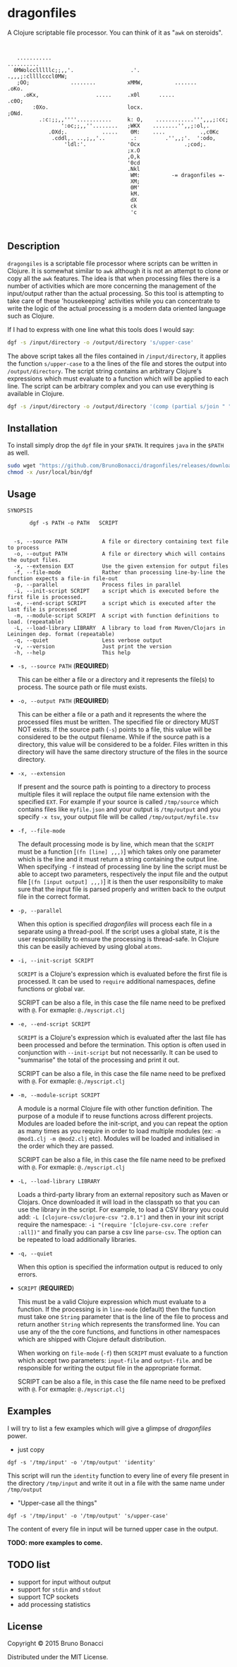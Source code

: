 # dragonfiles

A Clojure scriptable file processor.
You can think of it as "`awk` on steroids". 

```
                                                                                
                                                                                
   ...........                                                     ..........   
  0MWolcclllllc;;,,'.                  .'.                  .,,,;:cllllcccl0MW; 
   ;OO;             ........          xMMW,          .......             .oKo.  
     .oKx,                  .....     .x0l      .....                 .c0O;     
        :0Xo.                         locx.                         ;ONd.       
          .:c:;;,,''''...........     k: O,    ............''',,,;:cc;          
                 ':oc;;,,''........   ;WKX    ........'',,;:ol,.                
             .OXd;.           .....    0M:    ....           .,c0Kc             
              .cddl,. ..,;,,'..        .:         .'',,;'.  ':odo,              
                  'ldl:'.             'Ocx              .;cod;.                 
                                      ;x.O                                      
                                      ,O,k                                      
                                      '0cd                                      
                                      .Nkl                                      
                                       WM:          -= dragonfiles =-                            
                                       XM;                                  
                                       0M'                                      
                                       kM.                                      
                                       dX                                       
                                       ck                                       
                                       'c                                       
                                                                                
                                                                                

```

## Description

`dragongiles` is a scriptable file processor where scripts can be written
in Clojure. It is somewhat similar to `awk` although it is not an attempt
to clone or copy all the `awk` features.
The idea is that when processing files there is a number of activities
which are more concerning the management of the input/output
rather than the actual processing. So this tool is attempting to
take care of these 'housekeeping' activities while you can concentrate
to write the logic of the actual processing is a modern data oriented
language such as Clojure.

If I had to express with one line what this tools does I would say:

```bash
dgf -s /input/directory -o /output/directory 's/upper-case'
```

The above script takes all the files contained in `/input/directory`, it
applies the function `s/upper-case` to a the lines of the file and
stores the output into `/output/directory`.  The script string contains
an arbitrary Clojure's expressions which must evaluate to a function
which will be applied to each line.  The script can be arbitrary complex
and you can use everything is available in Clojure.

```bash
dgf -s /input/directory -o /output/directory '(comp (partial s/join " ")  #(s/split % #"\W+") s/upper-case)'
```

## Installation

To install simply drop the `dgf` file in your `$PATH`. It requires `java` in the `$PATH` as well.

```bash
sudo wget "https://github.com/BrunoBonacci/dragonfiles/releases/download/v0.1.0/dgf" -O /usr/local/bin/dgf
chmod -x /usr/local/bin/dgf
```

## Usage

```
SYNOPSIS

       dgf -s PATH -o PATH   SCRIPT


  -s, --source PATH           A file or directory containing text file to process
  -o, --output PATH           A file or directory which will contains the output files.
  -x, --extension EXT         Use the given extension for output files
  -f, --file-mode             Rather than processing line-by-line the function expects a file-in file-out
  -p, --parallel              Process files in parallel
  -i, --init-script SCRIPT    a script which is executed before the first file is processed.
  -e, --end-script SCRIPT     a script which is executed after the last file is processed
  -m, --module-script SCRIPT  A script with function definitions to load. (repeatable)
  -L, --load-library LIBRARY  A library to load from Maven/Clojars in Leiningen dep. format (repeatable)
  -q, --quiet                 Less verbose output
  -v, --version               Just print the version
  -h, --help                  This help
```


  * `-s, --source PATH` (**REQUIRED**) 
  
    This can be either a file or a directory and it represents the
    file(s) to process.  The source path or file must exists.
    
  * `-o, --output PATH` (**REQUIRED**)
  
    This can be either a file or a path and it represents the where the
    processed files must be written. The specified file or directory
    MUST NOT exists.  If the source path (`-s`) points to a file, this
    value will be considered to be the output filename. While if the
    source path is a directory, this value will be considered to be a
    folder. Files written in this directory will have the same directory
    structure of the files in the source directory.
    
  * `-x, --extension`
  
    If present and the source path is pointing to a directory to process
    multiple files it will replace the output file name extension with
    the specified `EXT`. For example if your source is called
    `/tmp/source` which contains files like `myfile.json` and your
    output is `/tmp/output` and you specify `-x tsv`, your output file
    will be called `/tmp/output/myfile.tsv`
    
  * `-f, --file-mode`
  
    The default processing mode is by line, which mean that the `SCRIPT`
    must be a function [`(fn [line] ,,,)`] which takes only one
    parameter which is the line and it must return a string containing
    the output line. When specifying `-f` instead of processing line by
    line the script must be able to accept two parameters, respectively
    the input file and the output file [`(fn [input output] ,,,)`] it is
    then the user responsibility to make sure that the input file is
    parsed properly and written back to the output file in the correct
    format.
    
  * `-p, --parallel`
  
    When this option is specified *dragonfiles* will process each file
    in a separate using a thread-pool. If the script uses a global
    state, it is the user responsibility to ensure the processing is
    thread-safe.  In Clojure this can be easily achieved by using global
    `atoms`.
    
  * `-i, --init-script SCRIPT`

    `SCRIPT` is a Clojure's expression which is evaluated before the
    first file is processed. It can be used to `require` additional
    namespaces, define functions or global var.

    SCRIPT can be also a file, in this case the file name need to be
    prefixed with `@`. For exmaple: `@./myscript.clj`
    
  * `-e, --end-script SCRIPT`

    `SCRIPT` is a Clojure's expression which is evaluated after the last
    file has been processed and before the termination. This option is
    often used in conjunction with `--init-script` but not necessarily.
    It can be used to "summarise" the total of the processing and print
    it out.

    SCRIPT can be also a file, in this case the file name need to be
    prefixed with `@`. For exmaple: `@./myscript.clj`

  * `-m, --module-script SCRIPT`

    A module is a normal Clojure file with other function definition.
    The purpose of a module if to reuse functions across different
    projects. Modules are loaded before the init-script, and you can
    repeat the option as many times as you require in order to load
    multiple modules (ex: `-m @mod1.clj -m @mod2.clj` etc). Modules will
    be loaded and initialised in the order which they are passed.

    SCRIPT can be also a file, in this case the file name need to be
    prefixed with `@`. For exmaple: `@./myscript.clj`

  * `-L, --load-library LIBRARY`

    Loads a third-party library from an external repository such as
    Maven or Clojars. Once downloaded it will load in the classpath so
    that you can use the library in the script. For example, to load a
    CSV library you could add: `-L [clojure-csv/clojure-csv "2.0.1"]`
    and then in your init script require the namespace:
    `-i "(require '[clojure-csv.core :refer :all])"` and finally
    you can parse a csv line `parse-csv`. The option can be repeated
    to load additionally libraries.

  * `-q, --quiet`
  
    When this option is specified the information output is reduced
    to only errors.


  * `SCRIPT` (**REQUIRED**)
  
    This must be a valid Clojure expression which must evaluate to a
    function. If the processing is in `line-mode` (default) then the
    function must take one `String` parameter that is the line of the
    file to process and return another `String` which represents the
    transformed line. You can use any of the the core functions, and
    functions in other namespaces which are shipped with Clojure default
    distribution.
    
    When working on `file-mode` (`-f`) then `SCRIPT` must evaluate to a
    function which accept two parameters: `input-file` and
    `output-file`.  and be responsible for writing the output file in
    the appropriate format.
    
    SCRIPT can be also a file, in this case the file name need to be
    prefixed with `@`. For exmaple: `@./myscript.clj`

    
## Examples

I will try to list a few examples which will give a glimpse of
*dragonfiles* power.

  * just copy
  
  `dgf -s '/tmp/input' -o '/tmp/output' 'identity'`
  
  This script will run the `identity` function to every line of every
  file present in the directory `/tmp/input` and write it out in a file
  with the same name under `/tmp/output`
  
  
  * "Upper-case all the things"
  
  `dgf -s '/tmp/input' -o '/tmp/output' 's/upper-case'`
  
  The content of every file in input will be turned upper case in the output.
  
**TODO: more examples to come.**

## TODO list

  * support for input without output
  * support for `stdin` and `stdout`
  * support TCP sockets
  * add processing statistics

## License

Copyright © 2015 Bruno Bonacci

Distributed under the MIT License.

